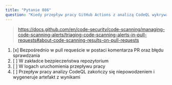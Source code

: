 ```yaml
---
title: "Pytanie 086"
question: "Kiedy przepływ pracy GitHub Actions z analizą CodeQL wykrywa nową podatność w pull requeście, gdzie można znaleźć informacje na temat tej podatności?"
---
```


> https://docs.github.com/en/code-security/code-scanning/managing-code-scanning-alerts/triaging-code-scanning-alerts-in-pull-requests#about-code-scanning-results-on-pull-requests
1. [x] Bezpośrednio w pull requeście w postaci komentarza PR oraz błędu sprawdzania
1. [ ] W zakładce bezpieczeństwa repozytorium
1. [ ] W logach uruchomienia przepływu pracy
1. [ ] Przepływ pracy analizy CodeQL zakończy się niepowodzeniem i wygeneruje artefakt z wynikami
